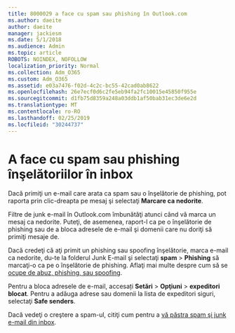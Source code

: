 ```yaml
---
title: 8000029 a face cu spam sau phishing în Outlook.com
ms.author: daeite
author: daeite
manager: jackiesm
ms.date: 5/1/2018
ms.audience: Admin
ms.topic: article
ROBOTS: NOINDEX, NOFOLLOW
localization_priority: Normal
ms.collection: Adm_O365
ms.custom: Adm_O365
ms.assetid: e03a7476-f02d-4c2c-bc55-42cad0ab8622
ms.openlocfilehash: 26e7ecf0d6c2fe5eb94fa2fc10015e45850f955e
ms.sourcegitcommit: d1fb75d8359a248a03ddb1af50bab31ec3de6e2d
ms.translationtype: MT
ms.contentlocale: ro-RO
ms.lasthandoff: 02/25/2019
ms.locfileid: "30244737"
---
```

# <a name="deal-with-spam-or-phishing-scams-in-your-inbox"></a>A face cu spam sau phishing înşelătoriilor în inbox

Dacă primiţi un e-mail care arata ca spam sau o înşelătorie de phishing, pot raporta prin clic-dreapta pe mesaj şi selectaţi **Marcare ca nedorite**. 
  
Filtre de junk e-mail în Outlook.com îmbunătăţi atunci când vă marca un mesaj ca nedorite. Puteţi, de asemenea, raport-l ca pe o înşelătorie de phishing sau de a bloca adresele de e-mail şi domenii care nu doriţi să primiţi mesaje de.
  
Dacă credeţi că aţi primit un phishing sau spoofing înşelătorie, marca e-mail ca nedorite, du-te la folderul Junk E-mail şi selectaţi **spam** \> **Phishing** să marcaţi-o ca pe o înşelătorie de phishing. Aflaţi mai multe despre cum să se [ocupe de abuz, phishing, sau spoofing](https://go.microsoft.com/fwlink/p/?linkid=873139).
  
Pentru a bloca adresele de e-mail, accesați **Setări** \> **Opţiuni** \> **expeditori blocat**. Pentru a adăuga adrese sau domenii la lista de expeditori siguri, selectaţi **Safe senders**. 
  
Dacă vedeţi o creştere a spam-ul, citiţi cum pentru a [vă păstra spam şi junk e-mail din inbox](https://go.microsoft.com/fwlink/p/?linkid=873140).
  

